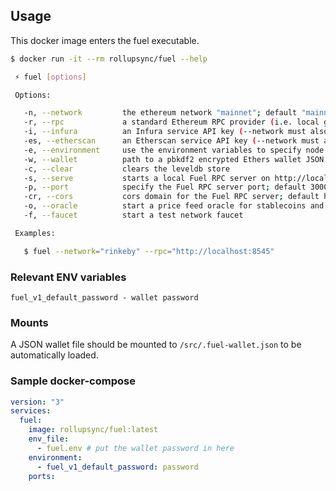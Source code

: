 ## Usage

This docker image enters the fuel executable.

```sh
$ docker run -it --rm rollupsync/fuel --help

 ⚡ fuel [options]

 Options:

   -n, --network         the ethereum network "mainnet"; default "mainnet"
   -r, --rpc             a standard Ethereum RPC provider (i.e. local go-ethereum)
   -i, --infura          an Infura service API key (--network must also be specified)
   -es, --etherscan      an Etherscan service API key (--network must also be specified)
   -e, --environment     use the environment variables to specify node paramaters
   -w, --wallet          path to a pbkdf2 encrypted Ethers wallet JSON file; default ".fuel-wallet.json"
   -c, --clear           clears the leveldb store
   -s, --serve           starts a local Fuel RPC server on http://localhost:3000; default false
   -p, --port            specify the Fuel RPC server port; default 3000
   -cr, --cors           cors domain for the Fuel RPC server; default http://localhost:1234
   -o, --oracle          start a price feed oracle for stablecoins and ether
   -f, --faucet          start a test network faucet

 Examples:

   $ fuel --network="rinkeby" --rpc="http://localhost:8545"
```

### Relevant ENV variables

```
fuel_v1_default_password - wallet password
```

### Mounts

A JSON wallet file should be mounted to `/src/.fuel-wallet.json` to be automatically loaded.

### Sample docker-compose

```yaml
version: "3"
services:
  fuel:
    image: rollupsync/fuel:latest
    env_file:
      - fuel.env # put the wallet password in here
    environment:
      - fuel_v1_default_password: password
    ports:

```
